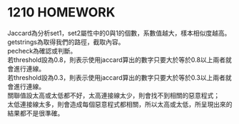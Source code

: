 # 1210 HOMEWORK

Jaccard為分析set1，set2屬性中的0與1的個數，系數值越大，樣本相似度越高。 \
getstrings為取得我們的路徑，截取內容。 \
pecheck為確認或判斷。 \
若threshold設為0.8，則表示使用jaccard算出的數字只要大於等於0.8以上兩者就會進行連線。\
若threshold設為0.3，則表示使用jaccard算出的數字只要大於等於0.3以上兩者就會進行連線。\
關聯值設太高或太低都不好，太高連接線太少，則會找不到相關的惡意程式； \
太低連接線太多，則會造成每個惡意程式都相關，所以太高或太低，所呈現出來的結果都不是很準確。
